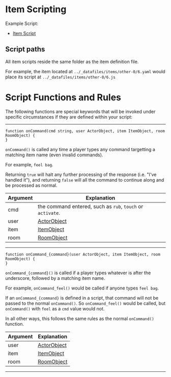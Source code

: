 # Item Scripting

Example Script: 
* [Item Script](../_datafiles/items/other-0/6.js)

## Script paths

All item scripts reside the same folder as the item definition file.

For example, the item located at `../_datafiles/items/other-0/6.yaml` would place its script at `../_datafiles/items/other-0/6.js`

# Script Functions and Rules

The following functions are special keywords that will be invoked under specific circumstances if they are defined within your script:

---

```
function onCommand(cmd string, user ActorObject, item ItemObject, room RoomObject) {
}
```

`onCommand()` is called any time a player types any command targetting a matching item name (even invalid commands).

For example, `feel bag`.

Returning `true` will halt any further processing of the response (i.e. "I've handled it"), and returning `false` will all the command to continue along and be processed as normal.

|  Argument | Explanation |
| --- | --- |
| cmd | the command entered, such as `rub`, `touch` or `activate`. |
| user | [ActorObject](FUNCTIONS_ACTORS.md) |
| item | [ItemObject](FUNCTIONS_ITEMS.md) |
| room | [RoomObject](FUNCTIONS_ROOMS.md) |

---

```
function onCommand_{command}(user ActorObject, item ItemObject, room RoomObject) {
}
```

`onCommand_{command}()` is called if a player types whatever is after the underscore, followed by a matching item name.

For example, `onCommand_feel()` would be called if anyone types `feel bag`.

If an `onCommand_{command}` is defined in a script, that command will not be passed to the normal `onCommand()`. So `onCommand_feel()` would be called, but `onCommand()` with `feel` as a `cmd` value would not.

In all other ways, this follows the same rules as the normal `onCommand()` function.

|  Argument | Explanation |
| --- | --- |
| user | [ActorObject](FUNCTIONS_ACTORS.md) |
| item | [ItemObject](FUNCTIONS_ITEMS.md) |
| room | [RoomObject](FUNCTIONS_ROOMS.md) |

---